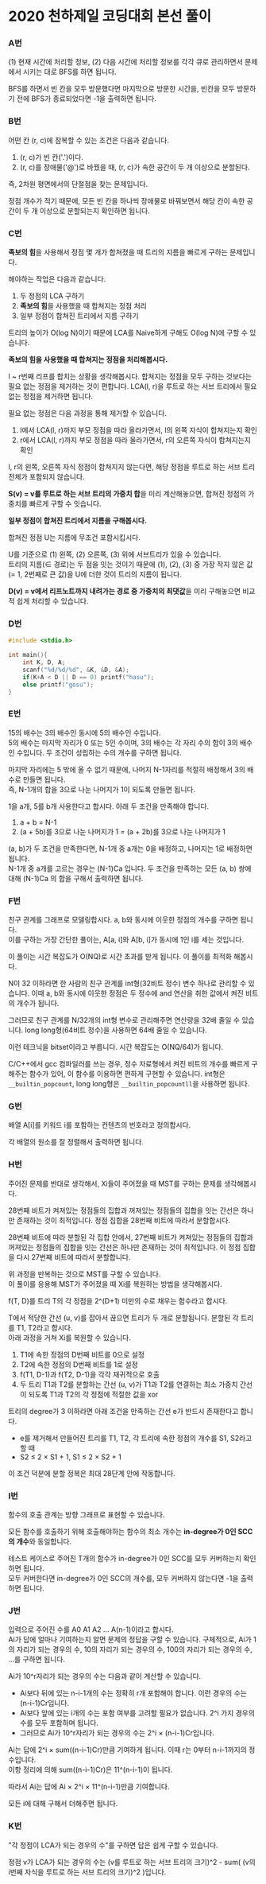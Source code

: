 # 2020 천하제일 코딩대회 본선 풀이

### A번

(1) 현재 시간에 처리할 정보, (2) 다음 시간에 처리할 정보를 각각 큐로 관리하면서 문제에서 시키는 대로 BFS를 하면 됩니다.

BFS를 하면서 빈 칸을 모두 방문했다면 마지막으로 방문한 시간을, 빈칸을 모두 방문하기 전에 BFS가 종료되었다면 -1을 출력하면 됩니다.

### B번

어떤 칸 (r, c)에 잠복할 수 있는 조건은 다음과 같습니다.

1. (r, c)가 빈 칸('.')이다.
2. (r, c)를 장애물('@')로 바꿨을 때, (r, c)가 속한 공간이 두 개 이상으로 분할된다.

즉, 2차원 평면에서의 단절점을 찾는 문제입니다.

정점 개수가 적기 때문에, 모든 빈 칸을 하나씩 장애물로 바꿔보면서 해당 칸이 속한 공간이 두 개 이상으로 분할되는지 확인하면 됩니다.

### C번

**족보의 힘**을 사용해서 정점 몇 개가 합쳐졌을 때 트리의 지름을 빠르게 구하는 문제입니다.

해야하는 작업은 다음과 같습니다.

1. 두 정점의 LCA 구하기
2. **족보의 힘**을 사용했을 때 합쳐지는 정점 처리
3. 일부 정점이 합쳐진 트리에서 지름 구하기

트리의 높이가 O(log N)이기 때문에 LCA를 Naive하게 구해도 O(log N)에 구할 수 있습니다.

**족보의 힘을 사용했을 때 합쳐지는 정점을 처리해봅시다.**

l ~ r번째 리프를 합치는 상황을 생각해봅시다. 합쳐지는 정점을 모두 구하는 것보다는 필요 없는 정점을 제거하는 것이 편합니다. LCA(l, r)을 루트로 하는 서브 트리에서 필요 없는 정점을 제거하면 됩니다.

필요 없는 정점은 다음 과정을 통해 제거할 수 있습니다.

1. l에서 LCA(l, r)까지 부모 정점을 따라 올라가면서, l의 왼쪽 자식이 합쳐지는지 확인
2. r에서 LCA(l, r)까지 부모 정점을 따라 올라가면서, r의 오른쪽 자식이 합쳐지는지 확인

l, r의 왼쪽, 오른쪽 자식 정점이 합쳐지지 않는다면, 해당 정점을 루트로 하는 서브 트리 전체가 포함되지 않습니다.

**S(v) = v를 루트로 하는 서브 트리의 가중치 합**을 미리 계산해놓으면, 합쳐진 정점의 가중치를 빠르게 구할 수 잇습니다.

**일부 정점이 합쳐진 트리에서 지름을 구해봅시다.**

합쳐진 정점 U는 지름에 무조건 포함시킵시다.

U를 기준으로 (1) 왼쪽, (2) 오른쪽, (3) 위에 서브트리가 있을 수 있습니다.<br>트리의 지름(∈ 경로)는 두 점을 잇는 것이기 때문에 (1), (2), (3) 중 가장 작지 않은 값(= 1, 2번째로 큰 값)을 U에 더한 것이 트리의 지름이 됩니다.

**D(v) = v에서 리프노트까지 내려가는 경로 중 가중치의 최댓값**을 미리 구해놓으면 비교적 쉽게 처리할 수 있습니다.

### D번

```cpp
#include <stdio.h>

int main(){
    int K, D, A;
    scanf("%d/%d/%d", &K, &D, &A);
    if(K+A < D || D == 0) printf("hasu");
    else printf("gosu");
}
```

### E번

15의 배수는 3의 배수인 동시에 5의 배수인 수입니다.<br>5의 배수는 마지막 자리가 0 또는 5인 수이며, 3의 배수는 각 자리 수의 합이 3의 배수인 수입니다. 두 조건이 성립하는 수의 개수를 구하면 됩니다.

마지막 자리에는 5 밖에 올 수 없기 때문에, 나머지 N-1자리를 적절히 배정해서 3의 배수로 만들면 됩니다.<br>즉, N-1개의 합을 3으로 나눈 나머지가 1이 되도록 만들면 됩니다.

1을 a개, 5를 b개 사용한다고 합시다. 아래 두 조건을 만족해야 합니다.

1. a + b = N-1
2. (a + 5b)를 3으로 나눈 나머지가 1 = (a + 2b)를 3으로 나눈 나머지가 1

(a, b)가 두 조건을 만족한다면, N-1개 중 a개는 0을 배정하고, 나머지는 1로 배정하면 됩니다.<br>N-1개 중 a개를 고르는 경우는 (N-1)Ca 입니다. 두 조건을 만족하는 모든 (a, b) 쌍에 대해 (N-1)Ca 의 합을 구해서 출력하면 됩니다.

### F번

친구 관계를 그래프로 모델링합시다. a, b와 동시에 이웃한 정점의 개수를 구하면 됩니다.<br>이를 구하는 가장 간단한 풀이는, A[a, i]와 A[b, i]가 동시에 1인 i를 세는 것입니다.

이 풀이는 시간 복잡도가 O(NQ)로 시간 초과를 받게 됩니다. 이 풀이를 최적화 해봅시다.

N이 32 이하라면 한 사람의 친구 관계를 int형(32비트 정수) 변수 하나로 관리할 수 있습니다. 이때 a, b와 동시에 이웃한 정점은 두 정수에 and 연산을 취한 값에서 켜진 비트의 개수가 됩니다.

그러므로 친구 관계를 N/32개의 int형 변수로 관리해주면 연산량을 32배 줄일 수 있습니다. long long형(64비트 정수)을 사용하면 64배 줄일 수 있습니다.

이런 테크닉을 bitset이라고 부릅니다. 시간 복잡도는 O(NQ/64)가 됩니다.

C/C++에서 gcc 컴파일러를 쓰는 경우, 정수 자료형에서 켜진 비트의 개수를 빠르게 구해주는 함수가 있어, 이 함수를 이용하면 편하게 구현할 수 있습니다. int형은 `__builtin_popcount`, long long형은 `__builtin_popcountll`을 사용하면 됩니다.

### G번

배열 A[i]를 키워드 i를 포함하는 컨텐츠의 번호라고 정의합시다.

각 배열의 원소를 잘 정렬해서 출력하면 됩니다.

### H번

주어진 문제를 반대로 생각해서, Xi들이 주어졌을 때 MST를 구하는 문제를 생각해봅시다.

28번째 비트가 켜져있는 정점들의 집합과 꺼져있는 정점들의 집합을 잇는 간선은 하나만 존재하는 것이 최적입니다. 정점 집합을 28번째 비트에 따라서 분할합시다.

28번째 비트에 따라 분할된 각 집합 안에서, 27번째 비트가 켜져있는 정점들의 집합과 꺼져있는 정점들의 집합을 잇는 간선은 하나만 존재하는 것이 최적입니다. 이 정점 집합을 다시 27번째 비트에 따라서 분할합니다.

위 과정을 반복하는 것으로 MST를 구할  수 있습니다.<br>이 풀이를 응용해 MST가 주어졌을 때 Xi를 복원하는 방법을 생각해봅시다.

f(T, D)를 트리 T의 각 정점을 2^(D+1) 미만의 수로 채우는 함수라고 합시다.

T에서 적당한 간선 (u, v)를 잡아서 끊으면 트리가 두 개로 분할됩니다. 분할된 각 트리를 T1, T2라고 합시다.<br>아래 과정을 거쳐 Xi를 복원할 수 있습니다.

1. T1에 속한 정점의 D번째 비트를 0으로 설정
2. T2에 속한 정점의 D번째 비트를 1로 설정
3. f(T1, D-1)과 f(T2, D-1)을 각각 재귀적으로 호출
4. 두 트리 T1과 T2를 분할하는 간선 (u, v)가 T1과 T2를 연결하는 최소 가중치 간선이 되도록 T1과 T2의 각 정점에 적절한 값을 xor

트리의 degree가 3 이하라면 아래 조건을 만족하는 간선 e가 반드시 존재한다고 합니다.

* e를 제거해서 만들어진 트리를 T1, T2, 각 트리에 속한 정점의 개수를 S1, S2라고 할 때
* S2 ≤ 2 × S1 + 1, S1 ≤ 2 × S2 + 1

이 조건 덕분에 분할 정복은 최대 28단계 안에 작동합니다.

### I번

함수의 호출 관계는 방향 그래프로 표현할 수 있습니다.

모든 함수를 호출하기 위해 호출해야하는 함수의 최소 개수는 **in-degree가 0인 SCC의 개수**와 동일합니다.

테스트 케이스로 주어진 T개의 함수가 in-degree가 0인 SCC를 모두 커버하는지 확인하면 됩니다.<br>모두 커버한다면 in-degree가 0인 SCC의 개수를, 모두 커버하지 않는다면 -1을 출력하면 됩니다.

### J번

입력으로 주어진 수를 A0 A1 A2 ... A(n-1)이라고 합시다.<br>Ai가 답에 얼마나 기여하는지 알면 문제의 정답을 구할 수 있습니다. 구체적으로, Ai가 1의 자리가 되는 경우의 수, 10의 자리가 되는 경우의 수, 100의 자리가 되는 경우의 수, ...를 구하면 됩니다.

Ai가 10^r자리가 되는 경우의 수는 다음과 같이 계산할 수 있습니다.

* Ai보다 뒤에 있는 n-i-1개의 수는 정확히 r개 포함해야 합니다. 이런 경우의 수는 (n-i-1)Cr입니다.
* Ai보다 앞에 있는 i개의 수는 포함 여부를 고려할 필요가 없습니다. 2^i 가지 경우의 수를 모두 포함하며 됩니다.
* 그러므로 Ai가 10^r자리가 되는 경우의 수는 2^i × (n-i-1)Cr입니다.

Ai는 답에 2^i × sum((n-i-1)Cr)만큼 기여하게 됩니다. 이때 r는 0부터 n-i-1까지의 정수입니다.<br>이항 정리에 의해 sum((n-i-1)Cr)은 11^(n-i-1)이 됩니다.

따라서 Ai는 답에 Ai × 2^i × 11^(n-i-1)만큼 기여합니다.

모든 i에 대해 구해서 더해주면 됩니다.

### K번

"각 정점이 LCA가 되는 경우의 수"를 구하면 답은 쉽게 구할 수 있습니다.

정점 v가 LCA가 되는 경우의 수는 (v를 루트로 하는 서브 트리의 크기)^2 - sum( (v의 i번째 자식을 루트로 하는 서브 트리의 크기)^2 )입니다.
